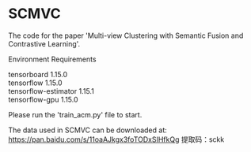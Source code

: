 # SCMVC
The code for the paper 'Multi-view Clustering with Semantic Fusion and Contrastive Learning'.

Environment Requirements

tensorboard               1.15.0              
tensorflow                1.15.0                 
tensorflow-estimator      1.15.1                 
tensorflow-gpu            1.15.0



Please run the 'train_acm.py' file to start.

The data used in SCMVC can be downloaded at:
https://pan.baidu.com/s/11oaAJkgx3foTODxSIHfkQg 
提取码：sckk

